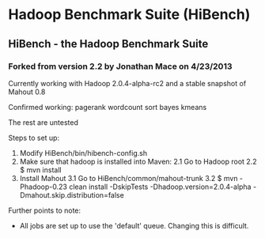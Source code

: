 # Hadoop Benchmark Suite (HiBench) #
## HiBench - the Hadoop Benchmark Suite ##
### Forked from version 2.2 by Jonathan Mace on 4/23/2013 ###

Currently working with Hadoop 2.0.4-alpha-rc2 and a stable snapshot of Mahout 0.8

Confirmed working:
pagerank
wordcount
sort
bayes
kmeans

The rest are untested

Steps to set up:
1. Modify HiBench/bin/hibench-config.sh
2. Make sure that hadoop is installed into Maven:
   2.1 Go to Hadoop root
   2.2 $ mvn install
3. Install Mahout
   3.1 Go to HiBench/common/mahout-trunk
   3.2 $ mvn -Phadoop-0.23 clean install -DskipTests -Dhadoop.version=2.0.4-alpha
-Dmahout.skip.distribution=false

Further points to note:
* All jobs are set up to use the 'default' queue.  Changing this is difficult.

